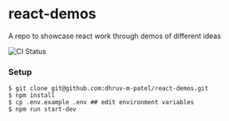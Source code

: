 # react-demos

A repo to showcase react work through demos of different ideas

![CI Status](https://github.com/dhruv-m-patel/styled-react-app/workflows/Continuous%20Integration/badge.svg)

### Setup

```
$ git clone git@github.com:dhruv-m-patel/react-demos.git
$ npm install
$ cp .env.example .env ## edit environment variables
$ npm run start-dev
```
